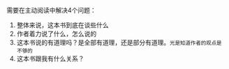 需要在主动阅读中解决4个问题：
1. 整体来说，这本书到底在谈些什么
2. 作者着力说了什么，怎么说的
3. 这本书说的有道理吗？是全部有道理，还是部分有道理。`光是知道作者的观点是不够的`
4. 这本书跟我有什么关系？